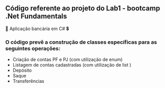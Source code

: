 ## Código referente ao projeto do Lab1 - bootcamp .Net Fundamentals

:bank: Aplicação bancária em C# :heavy_dollar_sign:

### O código prevê a construção de classes específicas para as seguintes operações:
 - Criação de contas PF e PJ (com utilização de enum)
 - Listagem de contas cadastradas (com utilização de list <type>)
 - Depósito
 - Saque
 - Transferências



